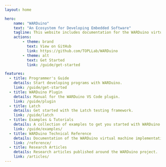```yaml
---
layout: home

hero:
    name: "WARDuino"
    text: "An Ecosystem for Developing Embedded Software"
    tagline: This website includes documentation for the WARDuino virtual machine and related projects.
    actions:
        - theme: brand
          text: View on GitHub
          link: https://github.com/TOPLLab/WARDuino
        - theme: alt
          text: Get Started
          link: /guide/get-started

features:
  - title: Programmer's Guide
    details: Start developing programs with WARDuino.
    link: /guide/get-started
  - title: WARDuino Plugin
    details: Manual for the WARDuino VS Code plugin.
    link: /guide/plugin
  - title: Latch
    details: Get started with the Latch testing framework.
    link: /guide/latch
  - title: Examples & Tutorials
    details: A collection of examples to get you started with WARDuino.
    link: /guide/examples/
  - title: WARDuino Technical Reference
    details: Documentation of the WARDuino virtual machine implementation.
    link: /reference/
  - title: Research Articles
    details: Research articles published around the WARDuino project.
    link: /articles/
---
```

